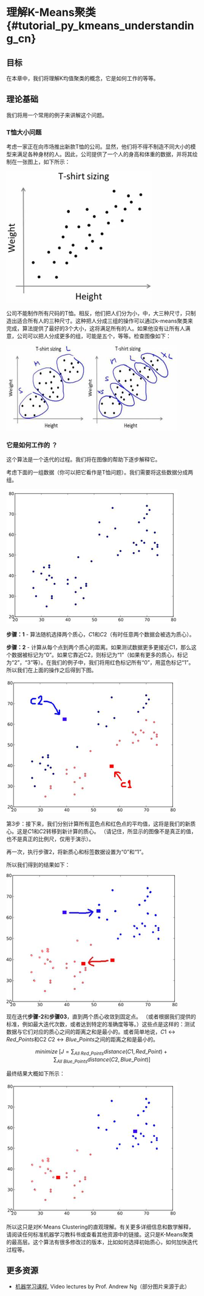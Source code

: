 # 理解K-Means聚类{#tutorial_py_kmeans_understanding_cn}

## 目标

在本章中，我们将理解K均值聚类的概念，它是如何工作的等等。

## 理论基础

我们将用一个常用的例子来讲解这个问题。

### T恤大小问题

考虑一家正在向市场推出新款T恤的公司。显然，他们将不得不制造不同大小的模型来满足各种身材的人。因此，公司提供了一个人的身高和体重的数据，并将其绘制在一张图上，如下所示：

![image](images/tshirt.jpg)

公司不能制作所有尺码的T恤。相反，他们把人们分为小，中，大三种尺寸，只制造出适合所有人的三种尺寸。这种把人分成三组的操作可以通过k-means聚类来完成，算法提供了最好的3个大小，这将满足所有的人。如果他没有让所有人满意，公司可以把人分成更多的组，可能是五个，等等。检查图像如下：

![image](images/tshirt_grouped.jpg)

### 它是如何工作的 ？

这个算法是一个迭代的过程。我们将在图像的帮助下逐步解释它。

考虑下面的一组数据（你可以把它看作是T恤问题）。我们需要将这些数据分成两组。

![image](images/testdata.jpg)

**步骤：1** - 算法随机选择两个质心，$C1$和$C2$（有时任意两个数据会被选为质心）。

**步骤：2** - 计算从每个点到两个质心的距离。如果测试数据更多更接近C1，那么这个数据被标记为“0”。如果它靠近C2，则标记为“1”（如果有更多的质心，标记为“2”，“3”等）。在我们的例子中，我们将用红色标记所有“0”，用蓝色标记“1”。所以我们在上面的操作之后得到下图。

![image](images/initial_labelling.jpg)

第3步：接下来，我们分别计算所有蓝色点和红色点的平均值，这将是我们的新质心。这是$C1$和$C2$转移到新计算的质心。 （请记住，所显示的图像不是真正的值，也不是真正的比例尺，仅用于演示）。

再一次，执行步骤2，将新质心和标签数据设置为“0”和“1”。

所以我们得到的结果如下：

![image](images/update_centroid.jpg)

现在迭代**步骤-2**和**步骤03**，直到两个质心收敛到固定点。 （或者根据我们提供的标准，例如最大迭代次数，或者达到特定的准确度等等。）这些点是这样的：测试数据与它们对应的质心之间的距离之和是最小的。或者简单地说，$C1 \leftrightarrow Red\_Points$和C2 $C2 \leftrightarrow Blue\_Points$之间的距离之和是最小的。

$$
minimize \;\bigg[J = \sum_{All\: Red\_Points}distance(C1,Red\_Point) + \sum_{All\: Blue\_Points}distance(C2,Blue\_Point)\bigg]
$$


最终结果大概如下所示：

![image](images/final_clusters.jpg)

所以这只是对K-Means Clustering的直观理解。有关更多详细信息和数学解释，请阅读任何标准机器学习教科书或查看其他资源中的链接。这只是K-Means聚类的最高层。这个算法有很多修改过的版本，比如如何选择初始质心，如何加快迭代过程等。

## 更多资源

- [机器学习课程](https://www.coursera.org/course/ml), Video lectures by Prof. Andrew Ng（部分图片来源于此）